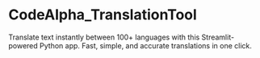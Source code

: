 # CodeAlpha_TranslationTool
Translate text instantly between 100+ languages with this Streamlit-powered Python app. Fast, simple, and accurate translations in one click.
